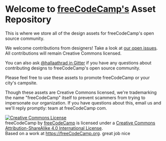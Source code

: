 Welcome to [freeCodeCamp's](https://freeCodeCamp.org) Asset Repository
=====================================================================

This is where we store all of the design assets for freeCodeCamp's open source community.

We welcome contributions from designers! Take a look at [our open issues](https://github.com/freeCodeCamp/assets/issues). All contributions will remain Creative Commons licensed.

You can also ask [@hallaathrad in Gitter](https://gitter.im/Hallaathrad) if you have any questions about contributing designs to freeCodeCamp's open source community.

Please feel free to use these assets to promote freeCodeCamp or your city's campsite.

Though these assets are Creative Commons licensed, we're trademarking the name "freeCodeCamp" itself to prevent scammers from trying to impersonate our organization. If you have questions about this, email us and we'll reply promptly: team at freeCodeCamp com.

<a rel="license" href="http://creativecommons.org/licenses/by-sa/4.0/"><img alt="Creative Commons License" style="border-width:0" src="https://i.creativecommons.org/l/by-sa/4.0/88x31.png" /></a><br /><span xmlns:dct="http://purl.org/dc/terms/" href="http://purl.org/dc/dcmitype/StillImage" property="dct:title" rel="dct:type">freeCodeCamp</span> by <a xmlns:cc="http://creativecommons.org/ns#" href="https://freeCodeCamp.org" property="cc:attributionName" rel="cc:attributionURL">freeCodeCamp</a> is licensed under a <a rel="license" href="http://creativecommons.org/licenses/by-sa/4.0/">Creative Commons Attribution-ShareAlike 4.0 International License</a>.<br />Based on a work at <a xmlns:dct="http://purl.org/dc/terms/" href="https://freeCodeCamp.org" rel="dct:source">https://freeCodeCamp.org</a>.
great job
nice
